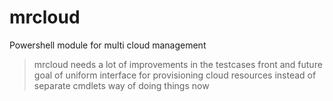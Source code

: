 # mrcloud
Powershell module for multi cloud management
> mrcloud needs a lot of improvements in the testcases front and future goal of uniform interface for provisioning cloud resources instead of separate cmdlets way of doing things now